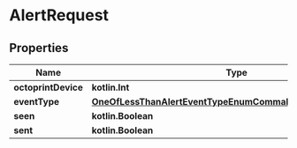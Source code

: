 
# AlertRequest

## Properties
Name | Type | Description | Notes
------------ | ------------- | ------------- | -------------
**octoprintDevice** | **kotlin.Int** |  |  [optional]
**eventType** | [**OneOfLessThanAlertEventTypeEnumCommaNullEnumGreaterThan**](OneOfLessThanAlertEventTypeEnumCommaNullEnumGreaterThan.md) |  |  [optional]
**seen** | **kotlin.Boolean** |  |  [optional]
**sent** | **kotlin.Boolean** |  |  [optional]



